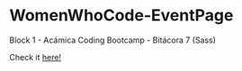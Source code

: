 # WomenWhoCode-EventPage
Block 1 - Acámica Coding Bootcamp - Bitácora 7 (Sass)

Check it [here!](https://asj-code.github.io/WomenWhoCode-EventPage/)
